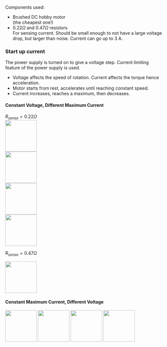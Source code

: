 Components used:  
- Brushed DC hobby motor  
  (the cheapest one!)
- $0.22 \Omega$ and $0.47 \Omega$ resistors  
  For sensing current. Should be small enough to not have a large voltage drop, but larger than noise. Current can go up to 3 A.

### Start up current
The power supply is turned on to give a voltage step. Current limiting feature of the power supply is used.
- Voltage affects the speed of rotation. Current affects the torque hence acceleration.
- Motor starts from rest, accelerates until reaching constant speed. 
- Current increases, reaches a maximum, then decreases.

#### Constant Voltage, Different Maximum Current
$R_{sense} = 0.22 \Omega$  
<img src="https://github.com/yuchenglim04/bocchiTheHacker/blob/main/images/brushed_DC_motor/6_30V_0_50A.jpg" width="100" >  
<img src="https://github.com/yuchenglim04/bocchiTheHacker/blob/main/images/brushed_DC_motor/6_30V_1_00A.jpg" width="100" >  
<img src="https://github.com/yuchenglim04/bocchiTheHacker/blob/main/images/brushed_DC_motor/6_30V_2_00A.jpg" width="100" >  
<img src="https://github.com/yuchenglim04/bocchiTheHacker/blob/main/images/brushed_DC_motor/6_30V_3_20A.jpg" width="100" >  

$R_{sense} = 0.47 \Omega$  

<img src="https://github.com/yuchenglim04/bocchiTheHacker/blob/main/images/brushed_DC_motor/6_30V_0_50A_0_47Ohm.jpg" width="100" >

#### Constant Maximum Current, Different Voltage
<img src="https://github.com/yuchenglim04/bocchiTheHacker/blob/main/images/brushed_DC_motor/2_00A_1_00V.jpg" width="100" >  
<img src="https://github.com/yuchenglim04/bocchiTheHacker/blob/main/images/brushed_DC_motor/2_00A_2_00V.jpg" width="100" >  
<img src="https://github.com/yuchenglim04/bocchiTheHacker/blob/main/images/brushed_DC_motor/2_00A_4_00V.jpg" width="100" >  
<img src="https://github.com/yuchenglim04/bocchiTheHacker/blob/main/images/brushed_DC_motor/2_00A_6_30V.jpg" width="100" >  



